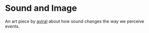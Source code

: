 # Sound and Image

An art piece by [aviral](http://www.aviralcreations.com) about how sound changes the way we perceive events.